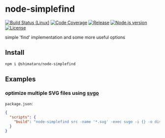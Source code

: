 # node-simplefind

[![Build Status (Linux)][image-build-linux]][link-build-linux]
[![Code Coverage][image-code-coverage]][link-code-coverage]
[![Release][image-release]][link-release]
[![Node.js version][image-engine]][link-engine]
[![License][image-license]][link-license]

simple 'find' implementation and some more useful options

## Install

```bash
npm i @shimataro/node-simplefind
```

## Examples

### optimize multiple SVG files using [svgo](https://www.npmjs.com/package/svgo)

`package.json`:

```json
{
  "scripts": {
    "build": "node-simplefind src -name '*.svg' -exec svgo -i {} -o dist/{r=src} \\;"
  }
}
```

[image-build-linux]: https://github.com/shimataro/node-simplefind/workflows/Linux/badge.svg
[link-build-linux]: https://github.com/shimataro/node-simplefind/actions?query=workflow%3ALinux
[image-code-coverage]: https://img.shields.io/codecov/c/github/shimataro/node-simplefind/master.svg
[link-code-coverage]: https://codecov.io/gh/shimataro/node-simplefind
[image-release]: https://img.shields.io/github/release/shimataro/node-simplefind.svg
[link-release]: https://github.com/shimataro/node-simplefind/releases
[image-engine]: https://img.shields.io/node/v/node-simplefind.svg
[link-engine]: https://nodejs.org/
[image-license]: https://img.shields.io/github/license/shimataro/node-simplefind.svg
[link-license]: ./LICENSE
